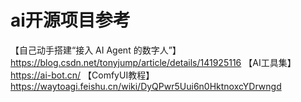 # ai开源项目参考
【自己动手搭建“接入 AI Agent 的数字人”】 https://blog.csdn.net/tonyjump/article/details/141925116
【AI工具集】https://ai-bot.cn/
【ComfyUI教程】https://waytoagi.feishu.cn/wiki/DyQPwr5Uui6n0HktnoxcYDrwngd

